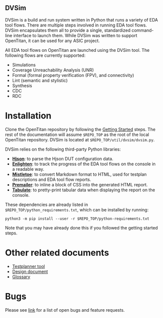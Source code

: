 ## DVSim

DVSim is a build and run system written in Python that runs a variety of EDA tool flows.
There are multiple steps involved in running EDA tool flows.
DVSim encapsulates them all to provide a single, standardized command-line interface to launch them.
While DVSim was written to support OpenTitan, it can be used for any ASIC project.

All EDA tool flows on OpenTitan are launched using the DVSim tool.
The following flows are currently supported:

* Simulations
* Coverage Unreachability Analysis (UNR)
* Formal (formal property verification (FPV), and connectivity)
* Lint (semantic and stylistic)
* Synthesis
* CDC
* RDC

# Installation

Clone the OpenTitan repository by following the [Getting Started](https://opentitan.org/guides/getting_started) steps.
The rest of the documentation will assume `$REPO_TOP` as the root of the local OpenTitan repository.
DVSim is located at `$REPO_TOP/util/dvsim/dvsim.py`.

DVSim relies on the following third-party Python libraries:
* **[Hjson](https://hjson.github.io/)**: to parse the Hjson DUT configuration data.
* **[Enlighten](https://python-enlighten.readthedocs.io/en/stable/)**: to track the progress of the EDA tool flows on the console in a readable way.
* **[Mistletoe](https://pypi.org/project/mistletoe)**: to convert Markdown format to HTML, used for testplan descriptions and EDA tool flow reports.
* **[Premailer](https://pypi.org/project/premailer/)**: to inline a block of CSS into the generated HTML report.
* **[Tabulate](https://pypi.org/project/tabulate/)**: to pretty-print tabular data when displaying the report on the console.

These dependencies are already listed in `$REPO_TOP/python_requirements.txt`, which can be installed by running:

```console
python3 -m pip install --user -r $REPO_TOP/python-requirements.txt
```

Note that you may have already done this if you followed the getting started steps.

# Other related documents

* [Testplanner tool](./doc/testplanner.md)
* [Design document](./doc/design_doc.md)
* [Glossary](./doc/glossary.md)

# Bugs

Please see [link](https://github.com/lowRISC/opentitan/issues?q=is%3Aopen+is%3Aissue+label%3ATool%3Advsim) for a list of open bugs and feature requests.
